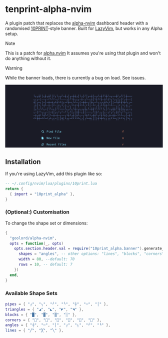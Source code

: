 # tenprint-alpha-nvim

A plugin patch that replaces the [alpha-nvim](https://github.com/goolord/alpha-nvim) dashboard header with a randomised [10PRINT](https://10print.org/)-style banner. Built for [LazyVim](https://github.com/LazyVim/LazyVim), but works in any Alpha setup.

> [!NOTE]
> This is a patch for [alpha.nvim](https://github.com/goolord/alpha-nvim) It assumes you're using that plugin and won't do anything without it.

> [!WARNING]
> While the banner loads, there is currently a bug on load. See issues.

![banner image](./img.png)

## Installation

If you're using LazyVim, add this plugin like so:

```lua
-- ~/.config/nvim/lua/plugins/10print.lua
return {
  { import = "10print_alpha" },
}
```

### (Optional:) Customisation

To change the shape set or dimensions:

```lua
{
  "goolord/alpha-nvim",
  opts = function(_, opts)
    opts.section.header.val = require("10print_alpha.banner").generate_banner({
      shapes = "angles", -- other options: "lines", "blocks", "corners", etc.
      width = 80, --default: 70
      rows = 10, -- default: 7
    })
  end,
}
```

### Available Shape Sets

```lua
pipes = { "╭", "╮", "╯", "╰", "┼", "─", "│" },
triangles = { "◢", "◣", "◤", "◥" },
blocks = { "█", "▓", "▒", "░" },
corners = { "𜸢", "𜸪", "𜸫", "𜸬", "𜸸", "𜸻" },
angles = { "┼", "─", "│", "┌", "┐", "┘", "└" },
lines = { "╱", "╳", "╲" },
```
